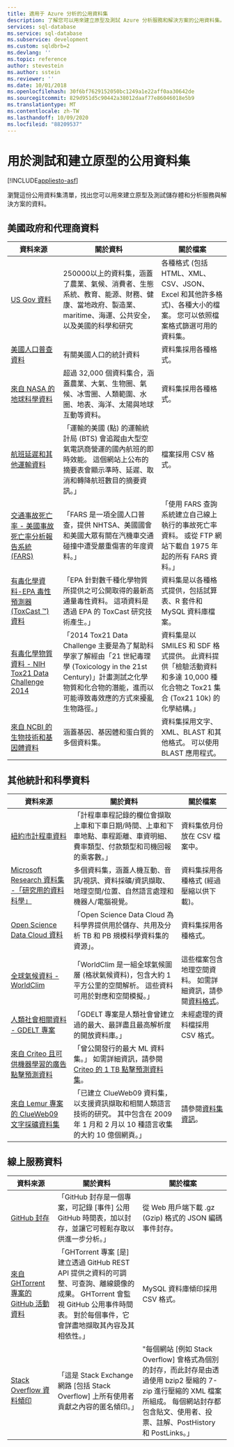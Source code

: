 ```yaml
---
title: 適用于 Azure 分析的公用資料集
description: 了解您可以用來建立原型及測試 Azure 分析服務和解決方案的公用資料集。
services: sql-database
ms.service: sql-database
ms.subservice: development
ms.custom: sqldbrb=2
ms.devlang: ''
ms.topic: reference
author: stevestein
ms.author: sstein
ms.reviewer: ''
ms.date: 10/01/2018
ms.openlocfilehash: 30f6bf7629152050bc1249a1e22aff0aa30642de
ms.sourcegitcommit: 829d951d5c90442a38012daaf77e86046018e5b9
ms.translationtype: MT
ms.contentlocale: zh-TW
ms.lasthandoff: 10/09/2020
ms.locfileid: "88209537"
---
```

# <a name="public-data-sets-for-testing-and-prototyping"></a>用於測試和建立原型的公用資料集
[!INCLUDE[appliesto-asf](includes/appliesto-asf.md)]

瀏覽這份公用資料集清單，找出您可以用來建立原型及測試儲存體和分析服務與解決方案的資料。

## <a name="us-government-and-agency-data"></a>美國政府和代理商資料

| 資料來源 | 關於資料 | 關於檔案 |
|---|---|---|
| [US Gov 資料](https://catalog.data.gov/dataset) | 250000以上的資料集，涵蓋了農業、氣候、消費者、生態系統、教育、能源、財務、健康、當地政府、製造業、maritime、海運、公共安全，以及美國的科學和研究 | 各種格式 (包括 HTML、XML、CSV、JSON、Excel 和其他許多格式)、各種大小的檔案。 您可以依照檔案格式篩選可用的資料集。 |
| [美國人口普查資料](https://www.census.gov/data.html) | 有關美國人口的統計資料 | 資料集採用各種格式。 |
| [來自 NASA 的地球科學資料](https://earthdata.nasa.gov/) | 超過 32,000 個資料集合，涵蓋農業、大氣、生物圈、氣候、冰雪圈、人類範圍、水圈、地表、海洋、太陽與地球互動等資料。 | 資料集採用各種格式。 |
| [航班延遲和其他運輸資料](https://www.transtats.bts.gov/OT_Delay/OT_DelayCause1.asp) | 「運輸的美國 (點) 的運輸統計局 (BTS) 會追蹤由大型空氣電訊商營運的國內航班的即時效能。 這個網站上公布的摘要表會顯示準時、延遲、取消和轉降航班數目的摘要資訊。」 | 檔案採用 CSV 格式。 |
| [交通事故死亡率 - 美國事故死亡率分析報告系統 (FARS)](https://www.nhtsa.gov/FARS) | 「FARS 是一項全國人口普查，提供 NHTSA、美國國會和美國大眾有關在汽機車交通碰撞中遭受嚴重傷害的年度資料。」 | 「使用 FARS 查詢系統建立自己線上執行的事故死亡率資料。 或從 FTP 網站下載自 1975 年起的所有 FARS 資料。」 |
| [有毒化學資料-EPA 毒性預測器 (ToxCast &trade;) 資料](https://www.epa.gov/chemical-research/toxicity-forecaster-toxcasttm-data) | 「EPA 針對數千種化學物質所提供之可公開取得的最新高通量毒性資料。 這項資料是透過 EPA 的 ToxCast 研究技術產生。」 | 資料集是以各種格式提供，包括試算表、R 套件和 MySQL 資料庫檔案。 |
| [有毒化學物質資料 - NIH Tox21 Data Challenge 2014](https://tripod.nih.gov/tox21) | 「2014 Tox21 Data Challenge 主要是為了幫助科學家了解經由「21 世紀毒理學 (Toxicology in the 21st Century)」計畫測試之化學物質和化合物的潛能，進而以可能導致毒效應的方式來擾亂生物路徑。」 | 資料集是以 SMILES 和 SDF 格式提供。 此資料提供「檢驗活動資料和多達 10,000 種化合物之 Tox21 集合 (Tox21 10k) 的化學結構。」 |
| [來自 NCBI 的生物技術和基因體資料](https://www.ncbi.nlm.nih.gov/guide/data-software/) | 涵蓋基因、基因體和蛋白質的多個資料集。 | 資料集採用文字、XML、BLAST 和其他格式。 可以使用 BLAST 應用程式。 |

## <a name="other-statistical-and-scientific-data"></a>其他統計和科學資料

| 資料來源 | 關於資料 | 關於檔案 |
|---|---|---|
| [紐約市計程車資料](http://www.nyc.gov/html/tlc/html/about/trip_record_data.shtml) | 「計程車車程記錄的欄位會擷取上車和下車日期/時間、上車和下車地點、車程距離、車資明細、費率類型、付款類型和司機回報的乘客數。」 | 資料集依月份放在 CSV 檔案中。 |
| [Microsoft Research 資料集 -「研究用的資料科學」](https://www.microsoft.com/research/academic-program/data-science-microsoft-research/) | 多個資料集，涵蓋人機互動、音訊/視訊、資料採礦/資訊擷取、地理空間/位置、自然語言處理和機器人/電腦視覺。 | 資料集採用各種格式 (經過壓縮以供下載)。 |
| [Open Science Data Cloud 資料](https://www.opensciencedatacloud.org/projects/) | 「Open Science Data Cloud 為科學界提供用於儲存、共用及分析 TB 和 PB 規模科學資料集的資源」。| 資料集採用各種格式。 |
| [全球氣候資料 - WorldClim](https://worldclim.org/) | 「WorldClim 是一組全球氣候圖層 (格狀氣候資料)，包含大約 1 平方公里的空間解析。 這些資料可用於對應和空間模擬。」 | 這些檔案包含地理空間資料。 如需詳細資訊，請參閱[資料格式](https://worldclim.org/formats1)。 |
| [人類社會相關資料 - GDELT 專案](https://www.gdeltproject.org/data.html) | 「GDELT 專案是人類社會曾建立過的最大、最詳盡且最高解析度的開放資料庫。」 | 未經處理的資料檔採用 CSV 格式。 |
| [來自 Criteo 且可供機器學習的廣告點擊預測資料](https://labs.criteo.com/2013/12/download-terabyte-click-logs/) | 「曾公開發行的最大 ML 資料集。」 如需詳細資訊，請參閱 [Criteo 的 1 TB 點擊預測資料集](https://blogs.technet.microsoft.com/machinelearning/20../../now-available-on-azure-ml-criteos-1tb-click-prediction-dataset/)。 | |
| [來自 Lemur 專案的 ClueWeb09 文字採礦資料集](https://www.lemurproject.org/clueweb09.php/) | 「已建立 ClueWeb09 資料集，以支援資訊擷取和相關人類語言技術的研究。 其中包含在 2009 年 1 月和 2 月以 10 種語言收集的大約 10 億個網頁。」 | 請參閱[資料集資訊](https://www.lemurproject.org/clueweb09/datasetInformation.php)。|

## <a name="online-service-data"></a>線上服務資料

| 資料來源 | 關於資料 | 關於檔案 |
|---|---|---|
| [GitHub 封存](https://www.githubarchive.org/) | 「GitHub 封存是一個專案，可記錄 [事件] 公用 GitHub 時間表，加以封存，並讓它可輕鬆存取以供進一步分析。」 | 從 Web 用戶端下載 .gz (Gzip) 格式的 JSON 編碼事件封存。 |
| [來自 GHTorrent 專案的 GitHub 活動資料](http://ghtorrent.org/) | 「GHTorrent 專案 [是] 建立透過 GitHub REST API 提供之資料的可調整、可查詢、離線鏡像的成果。 GHTorrent 會監視 GitHub 公用事件時間表。 對於每個事件，它會詳盡地擷取其內容及其相依性。」 | MySQL 資料庫傾印採用 CSV 格式。 |
| [Stack Overflow 資料傾印](https://archive.org/details/stackexchange) | 「這是 Stack Exchange 網路 [包括 Stack Overflow] 上所有使用者貢獻之內容的匿名傾印。」 | "每個網站 [例如 Stack Overflow] 會格式為個別的封存，而此封存是由透過使用 bzip2 壓縮的 7-zip 進行壓縮的 XML 檔案所組成。 每個網站封存都包含貼文、使用者、投票、註解、PostHistory 和 PostLinks。」 |
